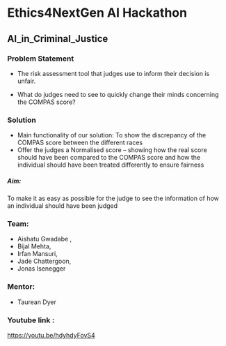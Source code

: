 # Ethics4NextGen AI Hackathon

## AI_in_Criminal_Justice

### Problem Statement
- The risk assessment tool that judges
use to inform their decision is unfair.

- What do judges need to see to quickly
change their minds concerning the
COMPAS score?

### Solution
- Main functionality of our solution: To show the discrepancy of the
COMPAS score between the different races
- Offer the judges a Normalised score – showing how the real score
should have been compared to the COMPAS score and how the
individual should have been treated differently to ensure fairness

##### Aim:
To make it as easy as possible for the judge to see the information of how
an individual should have been judged

### Team:
- Aishatu Gwadabe ,
- Bijal Mehta,
- Irfan Mansuri,
- Jade Chattergoon,
- Jonas Isenegger 

### Mentor:
- Taurean Dyer 

### Youtube link : 
https://youtu.be/hdyhdyFovS4

